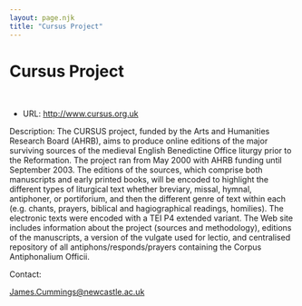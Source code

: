 ```yaml
---
layout: page.njk
title: "Cursus Project"
---
```

# Cursus Project
 


* URL: <http://www.cursus.org.uk>


Description:
The CURSUS project, funded by the Arts and Humanities Research Board (AHRB),
aims to produce online editions of the major surviving
sources of the medieval English Benedictine Office liturgy
prior to the Reformation. The project ran from May
2000 with AHRB funding until September 2003. The editions
of the sources, which comprise both manuscripts and early
printed books, will be encoded to highlight the different
types of liturgical text whether breviary, missal, hymnal,
antiphoner, or portiforium, and then the different genre
of text within each (e.g. chants, prayers, biblical and
hagiographical readings, homilies). The electronic texts
were encoded with a TEI P4 extended variant. The Web site includes
information about the project (sources and methodology), editions of the manuscripts, a version of the vulgate used for lectio, and centralised repository of all antiphons/responds/prayers containing the Corpus Antiphonalium Officii.


Contact:


James.Cummings@newcastle.ac.uk